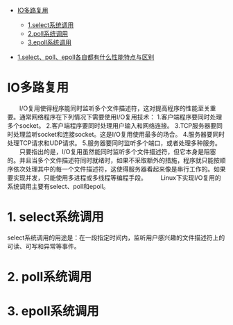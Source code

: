 * [IO多路复用](#io多路复用)
  * [1.select系统调用](#1-select系统调用)
  * [2.poll系统调用](#2-poll系统调用)
  * [3.epoll系统调用](#3-epoll系统调用)  

* [1.select、poll、epoll各自都有什么性能特点与区别](#1-select、poll、epoll各自都有什么性能特点与区别)
# IO多路复用
　　I/O复用使得程序能同时监听多个文件描述符，这对提高程序的性能至关重要。通常网络程序在下列情况下需要使用I/O复用技术：
1.客户端程序要同时处理多个socket。
2.客户端程序要同时处理用户输入和网络连接。
3.TCP服务器要同时处理监听socket和连接socket。这是I/O复用使用最多的场合。
4.服务器要同时处理TCP请求和UDP请求。
5.服务器要同时监听多个端口，或者处理多种服务。
　　只要指出的是，I/O复用虽然能同时监听多个文件描述符，但它本身是阻塞的。并且当多个文件描述符同时就绪时，如果不采取额外的措施，程序就只能按顺序依次处理其中的每一个文件描述符，这使得服务器看起来像是串行工作的。如果要实现并发，只能使用多进程或多线程等编程手段。
　　Linux下实现I/O复用的系统调用主要有select、poll和epoll。
  
  # 1. select系统调用
  select系统调用的用途是：在一段指定时间内，监听用户感兴趣的文件描述符上的可读、可写和异常等事件。
  
  
  
  
  
  
  # 2. poll系统调用
  
  
  
  
  
  
  # 3. epoll系统调用
  
  
  
